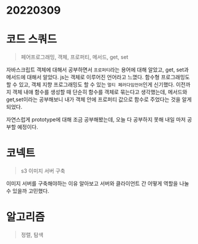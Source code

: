 # 20220309

# 코드 스쿼드

> 페어프로그래밍, 객체, 프로퍼티, 메서드, get, set

자바스크립트 객체에 대해서 공부하면서 `프로퍼티`라는 용어에 대해 알았고, get, set과 메서드에 대해서 알았다. js는 객체로 이루어진 언어라고 느꼈다. 함수형 프로그래밍도 할 수 있고, 객체 지향 프로그래밍도 할 수 있는 `멀티 페러다임언어`인게 신기했다. 이전까지 객체 내애 함수를 생성할 때 단순히 함수를 객체로 묶는다고 생각했는데, 메서드와 get,set이라는 공부해보니 내가 객체 안에 프로퍼티 값으로 함수로 주었다는 것을 알게 되었다.

자연스럽게 prototype에 대해 조금 공부해봤는데, 오늘 다 공부하지 못해 내일 마저 공부할 예정이다.

# 코넥트

> s3 이미지 서버 구축

이미지 서버를 구축해야하는 이유 알아보고 서버와 클라이언트 간 어떻게 역할을 나눌 수 있을까 고민했다.

# 알고리즘

> 정렬, 탐색
